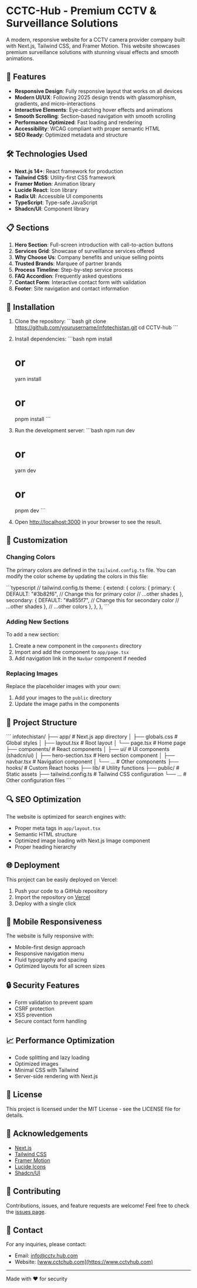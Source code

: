 # CCTC-Hub - Premium CCTV & Surveillance Solutions


A modern, responsive website for a CCTV camera provider company built with Next.js, Tailwind CSS, and Framer Motion. This website showcases premium surveillance solutions with stunning visual effects and smooth animations.

## 🚀 Features

- **Responsive Design**: Fully responsive layout that works on all devices
- **Modern UI/UX**: Following 2025 design trends with glassmorphism, gradients, and micro-interactions
- **Interactive Elements**: Eye-catching hover effects and animations
- **Smooth Scrolling**: Section-based navigation with smooth scrolling
- **Performance Optimized**: Fast loading and rendering
- **Accessibility**: WCAG compliant with proper semantic HTML
- **SEO Ready**: Optimized metadata and structure

## 🛠️ Technologies Used

- **Next.js 14+**: React framework for production
- **Tailwind CSS**: Utility-first CSS framework
- **Framer Motion**: Animation library
- **Lucide React**: Icon library
- **Radix UI**: Accessible UI components
- **TypeScript**: Type-safe JavaScript
- **Shadcn/UI**: Component library

## 📋 Sections

1. **Hero Section**: Full-screen introduction with call-to-action buttons
2. **Services Grid**: Showcase of surveillance services offered
3. **Why Choose Us**: Company benefits and unique selling points
4. **Trusted Brands**: Marquee of partner brands
5. **Process Timeline**: Step-by-step service process
6. **FAQ Accordion**: Frequently asked questions
7. **Contact Form**: Interactive contact form with validation
8. **Footer**: Site navigation and contact information

## 🔧 Installation

1. Clone the repository:
   \`\`\`bash
   git clone https://github.com/yourusername/infotechistan.git
   cd CCTV-hub
   \`\`\`

2. Install dependencies:
   \`\`\`bash
   npm install
   # or
   yarn install
   # or
   pnpm install
   \`\`\`

3. Run the development server:
   \`\`\`bash
   npm run dev
   # or
   yarn dev
   # or
   pnpm dev
   \`\`\`

4. Open [http://localhost:3000](http://localhost:3000) in your browser to see the result.

## 🎨 Customization

### Changing Colors

The primary colors are defined in the `tailwind.config.ts` file. You can modify the color scheme by updating the colors in this file:

\`\`\`typescript
// tailwind.config.ts
theme: {
  extend: {
    colors: {
      primary: {
        DEFAULT: "#3b82f6", // Change this for primary color
        // ...other shades
      },
      secondary: {
        DEFAULT: "#a855f7", // Change this for secondary color
        // ...other shades
      },
      // ...other colors
    },
  },
},
\`\`\`

### Adding New Sections

To add a new section:

1. Create a new component in the `components` directory
2. Import and add the component to `app/page.tsx`
3. Add navigation link in the `Navbar` component if needed

### Replacing Images

Replace the placeholder images with your own:

1. Add your images to the `public` directory
2. Update the image paths in the components

## 📁 Project Structure

\`\`\`
infotechistan/
├── app/                  # Next.js app directory
│   ├── globals.css       # Global styles
│   ├── layout.tsx        # Root layout
│   └── page.tsx          # Home page
├── components/           # React components
│   ├── ui/               # UI components (shadcn/ui)
│   ├── hero-section.tsx  # Hero section component
│   ├── navbar.tsx        # Navigation component
│   └── ...               # Other components
├── hooks/                # Custom React hooks
├── lib/                  # Utility functions
├── public/               # Static assets
├── tailwind.config.ts    # Tailwind CSS configuration
└── ...                   # Other configuration files
\`\`\`

## 🔍 SEO Optimization

The website is optimized for search engines with:

- Proper meta tags in `app/layout.tsx`
- Semantic HTML structure
- Optimized image loading with Next.js Image component
- Proper heading hierarchy

## 🌐 Deployment

This project can be easily deployed on Vercel:

1. Push your code to a GitHub repository
2. Import the repository on [Vercel](https://vercel.com)
3. Deploy with a single click

## 📱 Mobile Responsiveness

The website is fully responsive with:

- Mobile-first design approach
- Responsive navigation menu
- Fluid typography and spacing
- Optimized layouts for all screen sizes

## 🔒 Security Features

- Form validation to prevent spam
- CSRF protection
- XSS prevention
- Secure contact form handling

## 📈 Performance Optimization

- Code splitting and lazy loading
- Optimized images
- Minimal CSS with Tailwind
- Server-side rendering with Next.js

## 📄 License

This project is licensed under the MIT License - see the LICENSE file for details.

## 👏 Acknowledgements

- [Next.js](https://nextjs.org/)
- [Tailwind CSS](https://tailwindcss.com/)
- [Framer Motion](https://www.framer.com/motion/)
- [Lucide Icons](https://lucide.dev/)
- [Shadcn/UI](https://ui.shadcn.com/)

## 🤝 Contributing

Contributions, issues, and feature requests are welcome! Feel free to check the [issues page](https://github.com/yourusername/infotechistan/issues).

## 📧 Contact

For any inquiries, please contact:

- Email: info@cctv.hub.com
- Website: [www.cctchub.com](https://www.cctvhub.com)

---

Made with ❤️ for security
